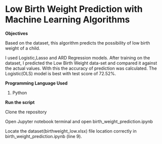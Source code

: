 # Low Birth Weight Prediction with Machine Learning Algorithms

<b>Objectives</b><br>

Based on the dataset, this algorithm predicts the possibility of low birth weight of a child.<br>

I used Logistic,Lasso and ARD Regression models. After training on the dataset, I predicted the Low Birth Weight data-set and compared it against the actual values. With this the accuracy of prediction was calculated. The Logistic(OLS) model is best with test score of 72.52%.<br>

<b> Programming Language Used</b> <br>
  
  1. Python <br>

<b>Run the script</b><br>

Clone the repository<br>

Open Jupyter notebook terminal and open birth_weight_prediction.ipynb

Locate the dataset(birthweight_low.xlsx) file location correctly in birth_weight_prediction.ipynb (line 9).
